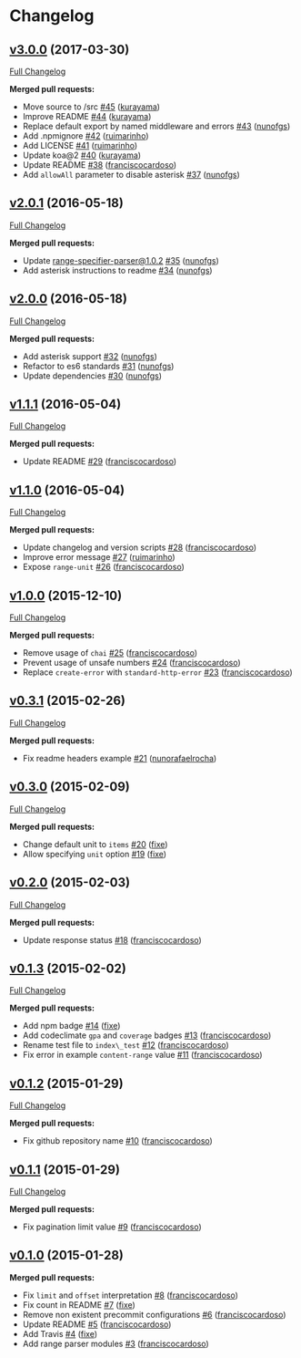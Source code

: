# Changelog

## [v3.0.0](https://github.com/uphold/koa-pagination/tree/v3.0.0) (2017-03-30)
[Full Changelog](https://github.com/uphold/koa-pagination/compare/v2.0.1...v3.0.0)

**Merged pull requests:**

- Move source to /src [\#45](https://github.com/uphold/koa-pagination/pull/45) ([kurayama](https://github.com/kurayama))
- Improve README [\#44](https://github.com/uphold/koa-pagination/pull/44) ([kurayama](https://github.com/kurayama))
- Replace default export by named middleware and errors [\#43](https://github.com/uphold/koa-pagination/pull/43) ([nunofgs](https://github.com/nunofgs))
- Add .npmignore [\#42](https://github.com/uphold/koa-pagination/pull/42) ([ruimarinho](https://github.com/ruimarinho))
- Add LICENSE [\#41](https://github.com/uphold/koa-pagination/pull/41) ([ruimarinho](https://github.com/ruimarinho))
- Update koa@2 [\#40](https://github.com/uphold/koa-pagination/pull/40) ([kurayama](https://github.com/kurayama))
- Update README [\#38](https://github.com/uphold/koa-pagination/pull/38) ([franciscocardoso](https://github.com/franciscocardoso))
- Add `allowAll` parameter to disable asterisk [\#37](https://github.com/uphold/koa-pagination/pull/37) ([nunofgs](https://github.com/nunofgs))

## [v2.0.1](https://github.com/uphold/koa-pagination/tree/v2.0.1) (2016-05-18)
[Full Changelog](https://github.com/uphold/koa-pagination/compare/v2.0.0...v2.0.1)

**Merged pull requests:**

- Update range-specifier-parser@1.0.2 [\#35](https://github.com/uphold/koa-pagination/pull/35) ([nunofgs](https://github.com/nunofgs))
- Add asterisk instructions to readme [\#34](https://github.com/uphold/koa-pagination/pull/34) ([nunofgs](https://github.com/nunofgs))

## [v2.0.0](https://github.com/uphold/koa-pagination/tree/v2.0.0) (2016-05-18)
[Full Changelog](https://github.com/uphold/koa-pagination/compare/v1.1.1...v2.0.0)

**Merged pull requests:**

- Add asterisk support [\#32](https://github.com/uphold/koa-pagination/pull/32) ([nunofgs](https://github.com/nunofgs))
- Refactor to es6 standards [\#31](https://github.com/uphold/koa-pagination/pull/31) ([nunofgs](https://github.com/nunofgs))
- Update dependencies [\#30](https://github.com/uphold/koa-pagination/pull/30) ([nunofgs](https://github.com/nunofgs))

## [v1.1.1](https://github.com/uphold/koa-pagination/tree/v1.1.1) (2016-05-04)
[Full Changelog](https://github.com/uphold/koa-pagination/compare/v1.1.0...v1.1.1)

**Merged pull requests:**

- Update README [\#29](https://github.com/uphold/koa-pagination/pull/29) ([franciscocardoso](https://github.com/franciscocardoso))

## [v1.1.0](https://github.com/uphold/koa-pagination/tree/v1.1.0) (2016-05-04)
[Full Changelog](https://github.com/uphold/koa-pagination/compare/v1.0.0...v1.1.0)

**Merged pull requests:**

- Update changelog and version scripts [\#28](https://github.com/uphold/koa-pagination/pull/28) ([franciscocardoso](https://github.com/franciscocardoso))
- Improve error message [\#27](https://github.com/uphold/koa-pagination/pull/27) ([ruimarinho](https://github.com/ruimarinho))
- Expose `range-unit` [\#26](https://github.com/uphold/koa-pagination/pull/26) ([franciscocardoso](https://github.com/franciscocardoso))

## [v1.0.0](https://github.com/uphold/koa-pagination/tree/v1.0.0) (2015-12-10)
[Full Changelog](https://github.com/uphold/koa-pagination/compare/v0.3.1...v1.0.0)

**Merged pull requests:**

- Remove usage of `chai` [\#25](https://github.com/uphold/koa-pagination/pull/25) ([franciscocardoso](https://github.com/franciscocardoso))
- Prevent usage of unsafe numbers [\#24](https://github.com/uphold/koa-pagination/pull/24) ([franciscocardoso](https://github.com/franciscocardoso))
- Replace `create-error` with `standard-http-error` [\#23](https://github.com/uphold/koa-pagination/pull/23) ([franciscocardoso](https://github.com/franciscocardoso))

## [v0.3.1](https://github.com/uphold/koa-pagination/tree/v0.3.1) (2015-02-26)
[Full Changelog](https://github.com/uphold/koa-pagination/compare/v0.3.0...v0.3.1)

**Merged pull requests:**

- Fix readme headers example [\#21](https://github.com/uphold/koa-pagination/pull/21) ([nunorafaelrocha](https://github.com/nunorafaelrocha))

## [v0.3.0](https://github.com/uphold/koa-pagination/tree/v0.3.0) (2015-02-09)
[Full Changelog](https://github.com/uphold/koa-pagination/compare/v0.2.0...v0.3.0)

**Merged pull requests:**

- Change default unit to `items` [\#20](https://github.com/uphold/koa-pagination/pull/20) ([fixe](https://github.com/fixe))
- Allow specifying `unit` option [\#19](https://github.com/uphold/koa-pagination/pull/19) ([fixe](https://github.com/fixe))

## [v0.2.0](https://github.com/uphold/koa-pagination/tree/v0.2.0) (2015-02-03)
[Full Changelog](https://github.com/uphold/koa-pagination/compare/v0.1.3...v0.2.0)

**Merged pull requests:**

- Update response status [\#18](https://github.com/uphold/koa-pagination/pull/18) ([franciscocardoso](https://github.com/franciscocardoso))

## [v0.1.3](https://github.com/uphold/koa-pagination/tree/v0.1.3) (2015-02-02)
[Full Changelog](https://github.com/uphold/koa-pagination/compare/v0.1.2...v0.1.3)

**Merged pull requests:**

- Add npm badge [\#14](https://github.com/uphold/koa-pagination/pull/14) ([fixe](https://github.com/fixe))
- Add codeclimate `gpa` and `coverage` badges [\#13](https://github.com/uphold/koa-pagination/pull/13) ([franciscocardoso](https://github.com/franciscocardoso))
- Rename test file to `index\_test` [\#12](https://github.com/uphold/koa-pagination/pull/12) ([franciscocardoso](https://github.com/franciscocardoso))
- Fix error in example `content-range` value [\#11](https://github.com/uphold/koa-pagination/pull/11) ([franciscocardoso](https://github.com/franciscocardoso))

## [v0.1.2](https://github.com/uphold/koa-pagination/tree/v0.1.2) (2015-01-29)
[Full Changelog](https://github.com/uphold/koa-pagination/compare/v0.1.1...v0.1.2)

**Merged pull requests:**

- Fix github repository name [\#10](https://github.com/uphold/koa-pagination/pull/10) ([franciscocardoso](https://github.com/franciscocardoso))

## [v0.1.1](https://github.com/uphold/koa-pagination/tree/v0.1.1) (2015-01-29)
[Full Changelog](https://github.com/uphold/koa-pagination/compare/v0.1.0...v0.1.1)

**Merged pull requests:**

- Fix pagination limit value [\#9](https://github.com/uphold/koa-pagination/pull/9) ([franciscocardoso](https://github.com/franciscocardoso))

## [v0.1.0](https://github.com/uphold/koa-pagination/tree/v0.1.0) (2015-01-28)
**Merged pull requests:**

- Fix `limit` and `offset` interpretation [\#8](https://github.com/uphold/koa-pagination/pull/8) ([franciscocardoso](https://github.com/franciscocardoso))
- Fix count in README [\#7](https://github.com/uphold/koa-pagination/pull/7) ([fixe](https://github.com/fixe))
- Remove non existent precommit configurations [\#6](https://github.com/uphold/koa-pagination/pull/6) ([franciscocardoso](https://github.com/franciscocardoso))
- Update README [\#5](https://github.com/uphold/koa-pagination/pull/5) ([franciscocardoso](https://github.com/franciscocardoso))
- Add Travis [\#4](https://github.com/uphold/koa-pagination/pull/4) ([fixe](https://github.com/fixe))
- Add range parser modules [\#3](https://github.com/uphold/koa-pagination/pull/3) ([franciscocardoso](https://github.com/franciscocardoso))
